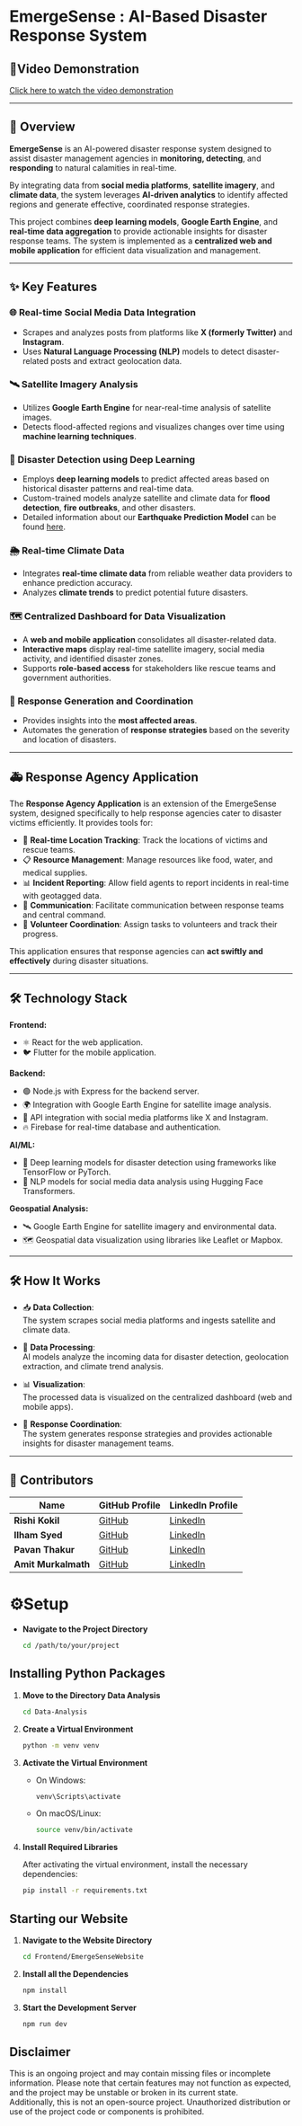# EmergeSense : AI-Based Disaster Response System

## 🎥Video Demonstration
[Click here to watch the video demonstration](https://drive.google.com/file/d/1Veqk1EN-VPqluExcPH0QRofOuf7CrgO7/view?usp=sharing)

---

## 📝 Overview

**EmergeSense** is an AI-powered disaster response system designed to assist disaster management agencies in **monitoring, detecting**, and **responding** to natural calamities in real-time.

By integrating data from **social media platforms**, **satellite imagery**, and **climate data**, the system leverages **AI-driven analytics** to identify affected regions and generate effective, coordinated response strategies.

This project combines **deep learning models**, **Google Earth Engine**, and **real-time data aggregation** to provide actionable insights for disaster response teams. The system is implemented as a **centralized web and mobile application** for efficient data visualization and management.

---

## ✨ Key Features

### 🌐 Real-time Social Media Data Integration
- Scrapes and analyzes posts from platforms like **X (formerly Twitter)** and **Instagram**.
- Uses **Natural Language Processing (NLP)** models to detect disaster-related posts and extract geolocation data.

### 🛰️ Satellite Imagery Analysis
- Utilizes **Google Earth Engine** for near-real-time analysis of satellite images.
- Detects flood-affected regions and visualizes changes over time using **machine learning techniques**.

### 🤖 Disaster Detection using Deep Learning
- Employs **deep learning models** to predict affected areas based on historical disaster patterns and real-time data.
- Custom-trained models analyze satellite and climate data for **flood detection**, **fire outbreaks**, and other disasters.
- Detailed information about our **Earthquake Prediction Model** can be found [here](https://github.com/LaFlameX07/EmergeSense-AI-powered-Earthquake-Forecasting).

### 🌦️ Real-time Climate Data
- Integrates **real-time climate data** from reliable weather data providers to enhance prediction accuracy.
- Analyzes **climate trends** to predict potential future disasters.

### 🗺️ Centralized Dashboard for Data Visualization
- A **web and mobile application** consolidates all disaster-related data.
- **Interactive maps** display real-time satellite imagery, social media activity, and identified disaster zones.
- Supports **role-based access** for stakeholders like rescue teams and government authorities.

### 🤝 Response Generation and Coordination
- Provides insights into the **most affected areas**.
- Automates the generation of **response strategies** based on the severity and location of disasters.

---

## 🚑 Response Agency Application

The **Response Agency Application** is an extension of the EmergeSense system, designed specifically to help response agencies cater to disaster victims efficiently. It provides tools for:

- 📍 **Real-time Location Tracking**: Track the locations of victims and rescue teams.
- 📋 **Resource Management**: Manage resources like food, water, and medical supplies.
- 📊 **Incident Reporting**: Allow field agents to report incidents in real-time with geotagged data.
- 📡 **Communication**: Facilitate communication between response teams and central command.
- 📌 **Volunteer Coordination**: Assign tasks to volunteers and track their progress.

This application ensures that response agencies can **act swiftly and effectively** during disaster situations.

---

## 🛠️ Technology Stack

**Frontend:**
- ⚛️ React for the web application.
- 🐦 Flutter for the mobile application.

**Backend:**
- 🟢 Node.js with Express for the backend server.
- 🌍 Integration with Google Earth Engine for satellite image analysis.
- 📱 API integration with social media platforms like X and Instagram.
- 🔥 Firebase for real-time database and authentication.

**AI/ML:**
- 🧠 Deep learning models for disaster detection using frameworks like TensorFlow or PyTorch.
- 📖 NLP models for social media data analysis using Hugging Face Transformers.

**Geospatial Analysis:**
- 🛰️ Google Earth Engine for satellite imagery and environmental data.
- 🗺️ Geospatial data visualization using libraries like Leaflet or Mapbox.

---

## 🛠️ How It Works

- 📥 **Data Collection**:  
  The system scrapes social media platforms and ingests satellite and climate data.

- 🧠 **Data Processing**:  
  AI models analyze the incoming data for disaster detection, geolocation extraction, and climate trend analysis.

- 📊 **Visualization**:  
  The processed data is visualized on the centralized dashboard (web and mobile apps).

- 🤝 **Response Coordination**:  
  The system generates response strategies and provides actionable insights for disaster management teams.

---

## 👥 Contributors

| Name               | GitHub Profile                                   | LinkedIn Profile                                      |
|--------------------|------------------------------------------------|-----------------------------------------------------|
| **Rishi Kokil**    | [GitHub](https://github.com/Rishi-Kokil)        | [LinkedIn](https://www.linkedin.com/in/rishi-kokil-vesit) |
| **Ilham Syed**     | [GitHub](https://github.com/Ilham-Syed)         | [LinkedIn](https://www.linkedin.com/in/ilham-syed-04b35721b/) |
| **Pavan Thakur**   | [GitHub](https://github.com/pavan20thakur)      | [LinkedIn](https://www.linkedin.com/in/pavan-thakur-044b76246/) |
| **Amit Murkalmath**| [GitHub](https://github.com/LaFlameX07)         | [LinkedIn](https://www.linkedin.com/in/amit-murkalmath/) |

# ⚙️Setup

- **Navigate to the Project Directory**
   
   ```bash
   cd /path/to/your/project
   ```

## Installing Python Packages
   1. **Move to the Directory Data Analysis**
      ```bash
      cd Data-Analysis
      ```
   
   2. **Create a Virtual Environment**

      ```bash
      python -m venv venv
      ```

   3. **Activate the Virtual Environment**
   
      - On Windows:
      
        ```bash
        venv\Scripts\activate
        ```
   
      - On macOS/Linux:
      
        ```bash
        source venv/bin/activate
        ```

   4. **Install Required Libraries**

      After activating the virtual environment, install the necessary dependencies:
   
      ```bash
      pip install -r requirements.txt
      ```
## Starting our Website
1. **Navigate to the Website Directory**
   ```bash
   cd Frontend/EmergeSenseWebsite
   ```
2. **Install all the Dependencies**
   ```bash
   npm install
   ```
3. **Start the Development Server**
   ```bash
   npm run dev
   ```

## Disclaimer
This is an ongoing project and may contain missing files or incomplete information. Please note that certain features may not function as expected, and the project may be unstable or broken in its current state.
<br />
Additionally, this is not an open-source project. Unauthorized distribution or use of the project code or components is prohibited.
